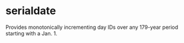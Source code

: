 # serialdate
Provides monotonically incrementing day IDs over any 179-year period starting with a Jan. 1.

